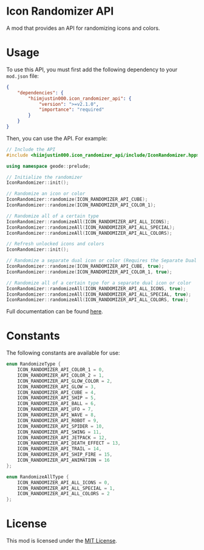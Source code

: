 # Icon Randomizer API
A mod that provides an API for randomizing icons and colors.

# Usage
To use this API, you must first add the following dependency to your `mod.json` file:
```json
{
    "dependencies": {
        "hiimjustin000.icon_randomizer_api": {
            "version": ">=v2.1.0",
            "importance": "required"
        }
    }
}
```

Then, you can use the API. For example:
```cpp
// Include the API
#include <hiimjustin000.icon_randomizer_api/include/IconRandomizer.hpp>

using namespace geode::prelude;

// Initialize the randomizer
IconRandomizer::init();

// Randomize an icon or color
IconRandomizer::randomize(ICON_RANDOMIZER_API_CUBE);
IconRandomizer::randomize(ICON_RANDOMIZER_API_COLOR_1);

// Randomize all of a certain type
IconRandomizer::randomizeAll(ICON_RANDOMIZER_API_ALL_ICONS);
IconRandomizer::randomizeAll(ICON_RANDOMIZER_API_ALL_SPECIAL);
IconRandomizer::randomizeAll(ICON_RANDOMIZER_API_ALL_COLORS);

// Refresh unlocked icons and colors
IconRandomizer::init();

// Randomize a separate dual icon or color (Requires the Separate Dual Icons mod by Weebify)
IconRandomizer::randomize(ICON_RANDOMIZER_API_CUBE, true);
IconRandomizer::randomize(ICON_RANDOMIZER_API_COLOR_1, true);

// Randomize all of a certain type for a separate dual icon or color
IconRandomizer::randomizeAll(ICON_RANDOMIZER_API_ALL_ICONS, true);
IconRandomizer::randomizeAll(ICON_RANDOMIZER_API_ALL_SPECIAL, true);
IconRandomizer::randomizeAll(ICON_RANDOMIZER_API_ALL_COLORS, true);
```
Full documentation can be found [here](./include/IconRandomizer.hpp).

# Constants
The following constants are available for use:
```cpp
enum RandomizeType {
    ICON_RANDOMIZER_API_COLOR_1 = 0,
    ICON_RANDOMIZER_API_COLOR_2 = 1,
    ICON_RANDOMIZER_API_GLOW_COLOR = 2,
    ICON_RANDOMIZER_API_GLOW = 3,
    ICON_RANDOMIZER_API_CUBE = 4,
    ICON_RANDOMIZER_API_SHIP = 5,
    ICON_RANDOMIZER_API_BALL = 6,
    ICON_RANDOMIZER_API_UFO = 7,
    ICON_RANDOMIZER_API_WAVE = 8,
    ICON_RANDOMIZER_API_ROBOT = 9,
    ICON_RANDOMIZER_API_SPIDER = 10,
    ICON_RANDOMIZER_API_SWING = 11,
    ICON_RANDOMIZER_API_JETPACK = 12,
    ICON_RANDOMIZER_API_DEATH_EFFECT = 13,
    ICON_RANDOMIZER_API_TRAIL = 14,
    ICON_RANDOMIZER_API_SHIP_FIRE = 15,
    ICON_RANDOMIZER_API_ANIMATION = 16
};

enum RandomizeAllType {
    ICON_RANDOMIZER_API_ALL_ICONS = 0,
    ICON_RANDOMIZER_API_ALL_SPECIAL = 1,
    ICON_RANDOMIZER_API_ALL_COLORS = 2
};
```

# License
This mod is licensed under the [MIT License](./LICENSE).